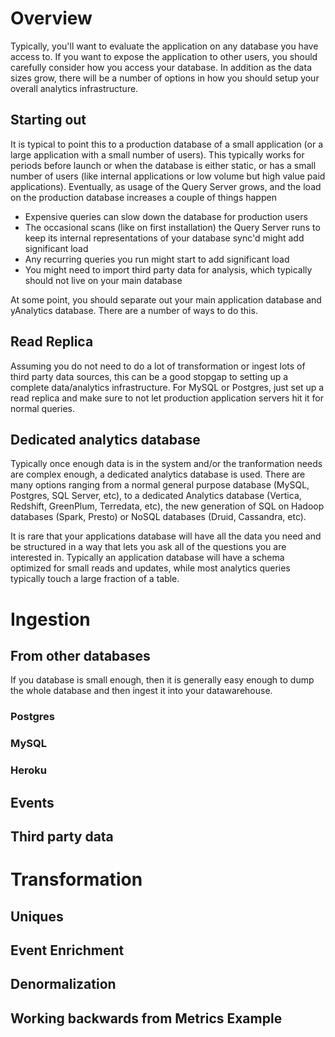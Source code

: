 # Overview

Typically, you'll want to evaluate the application on any database you have access to. If you want to expose the application to other users, you should carefully consider how you access your database. In addition as the data sizes grow, there will be a number of options in how you should setup your overall analytics infrastructure.

## Starting out

It is typical to point this to a production database of a small application (or a large application with a small number of users). This typically works for periods before launch or when the database is either static, or has a small number of users (like internal applications or low volume but high value paid applications). Eventually, as usage of the Query Server grows, and the load on the production database increases a couple of things happen

* Expensive queries can slow down the database for production users
* The occasional scans (like on first installation) the Query Server runs to keep its internal representations of your database sync'd might add significant load
* Any recurring queries you run might start to add significant load
* You might need to import third party data for analysis, which typically should not live on your main database

At some point, you should separate out your main application database and yAnalytics database. There are a number of ways to do this.

## Read Replica

Assuming you do not need to do a lot of transformation or ingest lots of third party data sources, this can be a good stopgap to setting up a complete data/analytics infrastructure. For MySQL or Postgres, just set up a read replica and make sure to not let production application servers hit it for normal queries.


## Dedicated analytics database

Typically once enough data is in the system and/or the tranformation needs are complex enough, a dedicated analytics database is used. There are many options ranging from a normal general purpose database (MySQL, Postgres, SQL Server, etc), to a dedicated Analytics database (Vertica, Redshift, GreenPlum, Terredata, etc), the new generation of SQL on Hadoop databases (Spark, Presto) or NoSQL databases (Druid, Cassandra, etc). 


It is rare that your applications database will have all the data you need and be structured in a way that lets you ask all of the questions you are interested in. Typically an application database will have a schema optimized for small reads and updates, while most analytics queries typically touch a large fraction of a table. 

# Ingestion
## From other databases

If you database is small enough, then it is generally easy enough to dump the whole database and then ingest it into your datawarehouse. 

### Postgres
### MySQL
### Heroku

## Events
## Third party data

# Transformation
## Uniques
## Event Enrichment
## Denormalization
## Working backwards from Metrics Example


